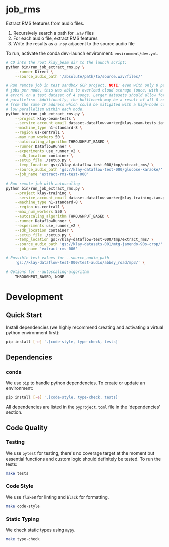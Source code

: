 # job_rms

Extract RMS features from audio files.

1. Recursively search a path for `.wav` files
1. For each audio file, extract RMS features
1. Write the results as a `.npy` adjacent to the source audio file

To run, activate the conda dev+launch environment: `environment/dev.yml`.

```bash
# CD into the root klay_beam dir to the launch script:
python bin/run_job_extract_rms.py \
    --runner Direct \
    --source_audio_path '/absolute/path/to/source.wav/files/'

# Run remote job in test sandbox GCP project. NOTE: even with only 8 parallel
# jobs per node, this was able to overload cloud storage (once, with a 503
# error) on a test dataset of 4 songs. Larger datasets should allow for more
# parallelism. Additionally, the bottleneck may be a result of all 8 connections
# from the same IP address which could be mitigated with a high-node count and
# low parallelism within each node.
python bin/run_job_extract_rms.py \
    --project klay-beam-tests \
    --service_account_email dataset-dataflow-worker@klay-beam-tests.iam.gserviceaccount.com \
    --machine_type n1-standard-8 \
    --region us-central1 \
    --max_num_workers 50 \
    --autoscaling_algorithm THROUGHPUT_BASED \
    --runner DataflowRunner \
    --experiments use_runner_v2 \
    --sdk_location container \
    --setup_file ./setup.py \
    --temp_location gs://klay-dataflow-test-000/tmp/extract_rms/ \
    --source_audio_path 'gs://klay-dataflow-test-000/glucose-karaoke/' \
    --job_name 'extract-rms-test-000'

# Run remote job with autoscaling
python bin/run_job_extract_rms.py \
    --project klay-training \
    --service_account_email dataset-dataflow-worker@klay-training.iam.gserviceaccount.com \
    --machine_type n1-standard-8 \
    --region us-central1 \
    --max_num_workers 550 \
    --autoscaling_algorithm THROUGHPUT_BASED \
    --runner DataflowRunner \
    --experiments use_runner_v2 \
    --sdk_location container \
    --setup_file ./setup.py \
    --temp_location gs://klay-dataflow-test-000/tmp/extract_rms/ \
    --source_audio_path 'gs://klay-datasets-001/mtg-jamendo-90s-crop/' \
    --job_name 'extract-rms-006'

# Possible test values for --source_audio_path
    'gs://klay-dataflow-test-000/test-audio/abbey_road/mp3/' \

# Options for --autoscaling-algorithm
    THROUGHPUT_BASED, NONE
```

# Development
## Quick Start
Install dependencies (we highly recommend creating and activating a virtual
python environment first):

```sh
pip install [-e] '.[code-style, type-check, tests]'
```

## Dependencies
### conda
We use `pip` to handle python dependencies.  To create or update an environment:

```sh
pip install [-e] '.[code-style, type-check, tests]'
```

All dependencies are listed in the `pyproject.toml` file in the 'dependencies'
section.

## Code Quality
### Testing
We use `pytest` for testing, there's no coverage target at the moment but
essential functions and custom logic should definitely be tested. To run the
tests:
```sh
make tests
```

### Code Style
We use `flake8` for linting and `black` for formatting.

```sh
make code-style
```

### Static Typing
We check static types using `mypy`.
```sh
make type-check
```
